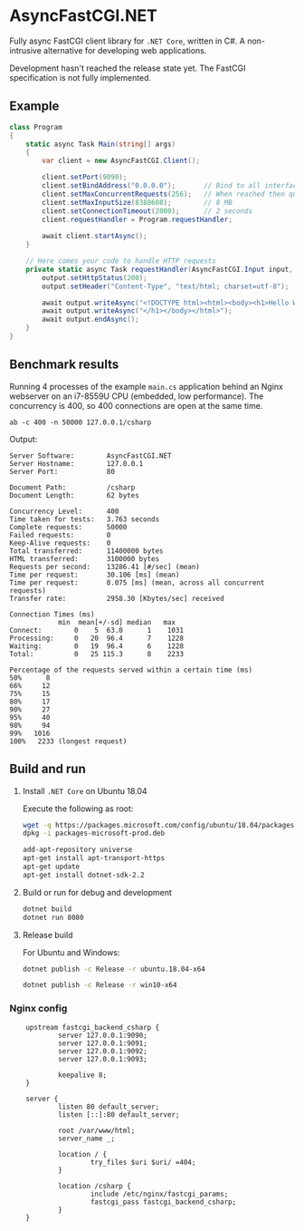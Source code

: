 # AsyncFastCGI.NET

Fully async FastCGI client library for `.NET Core`, written in C#. A non-intrusive alternative for developing web applications.

Development hasn't reached the release state yet. The FastCGI specification is not fully implemented.

## Example

```csharp
class Program
{
    static async Task Main(string[] args)
    {
        var client = new AsyncFastCGI.Client();

        client.setPort(9090);
        client.setBindAddress("0.0.0.0");       // Bind to all interfaces
        client.setMaxConcurrentRequests(256);   // When reached then queued
        client.setMaxInputSize(8388608);        // 8 MB
        client.setConnectionTimeout(2000);      // 2 seconds
        client.requestHandler = Program.requestHandler;
        
        await client.startAsync();
    }

    // Here comes your code to handle HTTP requests
    private static async Task requestHandler(AsyncFastCGI.Input input, AsyncFastCGI.Output output) {
        output.setHttpStatus(200);
        output.setHeader("Content-Type", "text/html; charset=utf-8");

        await output.writeAsync("<!DOCTYPE html><html><body><h1>Hello World!");
        await output.writeAsync("</h1></body></html>");
        await output.endAsync();
    }
}
```

## Benchmark results

Running 4 processes of the example `main.cs` application behind an Nginx webserver on an i7-8559U CPU (embedded, low performance). The concurrency is 400, so 400 connections are open at the same time.

    ab -c 400 -n 50000 127.0.0.1/csharp

Output:

    Server Software:        AsyncFastCGI.NET
    Server Hostname:        127.0.0.1
    Server Port:            80

    Document Path:          /csharp
    Document Length:        62 bytes

    Concurrency Level:      400
    Time taken for tests:   3.763 seconds
    Complete requests:      50000
    Failed requests:        0
    Keep-Alive requests:    0
    Total transferred:      11400000 bytes
    HTML transferred:       3100000 bytes
    Requests per second:    13286.41 [#/sec] (mean)
    Time per request:       30.106 [ms] (mean)
    Time per request:       0.075 [ms] (mean, across all concurrent requests)
    Transfer rate:          2958.30 [Kbytes/sec] received

    Connection Times (ms)
                min  mean[+/-sd] median   max
    Connect:        0    5  63.0      1    1031
    Processing:     0   20  96.4      7    1228
    Waiting:        0   19  96.4      6    1228
    Total:          0   25 115.3      8    2233

    Percentage of the requests served within a certain time (ms)
    50%      8
    66%     12
    75%     15
    80%     17
    90%     27
    95%     40
    98%     94
    99%   1016
    100%   2233 (longest request)

## Build and run

1. Install `.NET Core` on Ubuntu 18.04

    Execute the following as root:

    ```bash
    wget -q https://packages.microsoft.com/config/ubuntu/18.04/packages-microsoft-prod.deb
    dpkg -i packages-microsoft-prod.deb

    add-apt-repository universe
    apt-get install apt-transport-https
    apt-get update
    apt-get install dotnet-sdk-2.2
    ```

1. Build or run for debug and development

    ```bash
    dotnet build
    dotnet run 8080
    ```

2. Release build

    For Ubuntu and Windows:

    ```bash
    dotnet publish -c Release -r ubuntu.18.04-x64

    dotnet publish -c Release -r win10-x64
    ```

### Nginx config

        upstream fastcgi_backend_csharp {
                server 127.0.0.1:9090;
                server 127.0.0.1:9091;
                server 127.0.0.1:9092;
                server 127.0.0.1:9093;

                keepalive 8;
        }

        server {
                listen 80 default_server;
                listen [::]:80 default_server;

                root /var/www/html;
                server_name _;

                location / {
                        try_files $uri $uri/ =404;
                }

                location /csharp {
                        include /etc/nginx/fastcgi_params;
                        fastcgi_pass fastcgi_backend_csharp;
                }
        }
